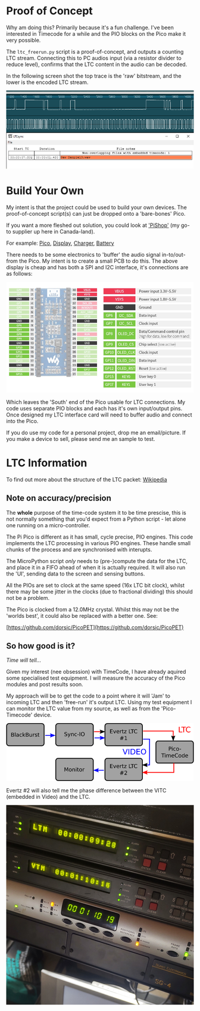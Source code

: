 
# Proof of Concept

Why am doing this? Primarily because it's a fun challenge. I've been interested in Timecode for a while
and the PIO blocks on the Pico make it very possible.

The `ltc_freerun.py` script is a proof-of-concept, and outputs a counting LTC stream. Connecting this to
PC audios input (via a resistor divider to reduce level), confirms that the LTC content in the audio 
can be decoded.

In the following screen shot the top trace is the 'raw' bitstream, and the lower is the encoded LTC stream.

![First Decode](first_decode.PNG)

# Build Your Own

My intent is that the project could be used to build your own devices. The proof-of-concept script(s) can 
just be dropped onto a 'bare-bones' Pico.

If you want a more fleshed out solution, you could look at ['PiShop'](https://www.pishop.ca) (my go-to
supplier up here in Canada-land).

For example:
[Pico](https://www.pishop.ca/product/raspberry-pi-pico-h/),
[Display](https://www.pishop.ca/product/1-3inch-oled-display-module-for-raspberry-pi-pico-64-128-spi-i2c/),
[Charger](https://www.pishop.ca/product/lipo-shim-for-pico/),
[Battery](https://www.pishop.ca/product/lithium-ion-polymer-battery-3-7v-900mah/)

There needs to be some electronics to 'buffer' the audio signal in-to/out-from the Pico. My intent is to
create a small PCB to do this. The above display is cheap and has both a SPI and I2C interface, it's
connections are as follows:

![OLED PinOut](pico-1.3-oled.png)

Which leaves the 'South' end of the Pico usable for LTC connections. My code uses separate PIO blocks and
each has it's own input/output pins. Once designed my LTC interface card will need to buffer audio and 
connect into the Pico.


If you do use my code for a personal project, drop me an email/picture.
If you make a device to sell, please send me an sample to test.

# LTC Information

To find out more about the structure of the LTC packet:
[Wikipedia](https://en.wikipedia.org/wiki/Linear_timecode)

## Note on accuracy/precision

The **whole** purpose of the time-code system it to be time prescise, this is not normally something that
you'd expect from a Python script - let alone one running on a micro-controller.

The Pi Pico is different as it has small, cycle precise, PIO engines. This code implements the LTC processing
in various PIO engines. These handle small chunks of the process and are synchronised with interupts.

The MicroPython script *only* needs to (pre-)compute the data for the LTC, and place it in a FIFO ahead of
when it is actually required. It will also run the 'UI', sending data to the screen and sensing buttons.


All the PIOs are set to clock at the same speed (16x LTC bit clock), whilst there may be some jitter 
in the clocks (due to fractional dividing) this should not be a problem.

The Pico is clocked from a 12.0MHz crystal. Whilst this may not be the 'worlds best', it could also be
replaced with a better one. See:

[https://github.com/dorsic/PicoPET](https://github.com/dorsic/PicoPET)


## So how good is it?

*Time will tell...*

Given my interest (nee obsession) with TimeCode, I have already aquired some specialised test equipment. I
will measure the accuracy of the Pico modules and post results soon.

My approach will be to get the code to a point where it will 'Jam' to incoming LTC and then 'free-run' it's
output LTC. Using my test equipment I can monitor the LTC value from my source, as well as from the 
'Pico-Timecode' device.

![Test Equipment](test_equipment.png)

Evertz #2 will also tell me the phase difference between the VITC (embedded in Video) and the LTC.

![Test Equipment](test_equipment2.png)
